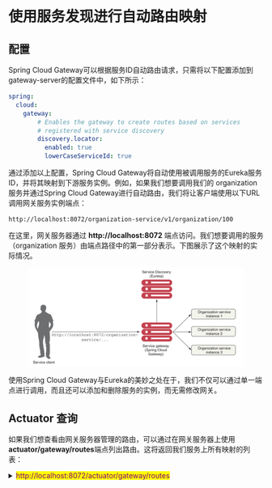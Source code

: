 # 使用服务发现进行自动路由映射

## 配置

Spring Cloud Gateway可以根据服务ID自动路由请求，只需将以下配置添加到gateway-server的配置文件中，如下所示：

```yaml
spring:
  cloud:
    gateway:
        # Enables the gateway to create routes based on services 
        # registered with service discovery
        discovery.locator:    
          enabled: true
          lowerCaseServiceId: true
```

通过添加以上配置，Spring Cloud Gateway将自动使用被调用服务的Eureka服务ID，并将其映射到下游服务实例。例如，如果我们想要调用我们的 organization 服务并通过Spring Cloud Gateway进行自动路由，我们将让客户端使用以下URL调用网关服务实例端点：

```properties
http://localhost:8072/organization-service/v1/organization/100
```

在这里，网关服务器通过 **http://localhost:8072** 端点访问。我们想要调用的服务（organization 服务）由端点路径中的第一部分表示。下图展示了这个映射的实际情况。

<figure><img src="../../../../../.gitbook/assets/image (1) (1) (1).png" alt=""><figcaption></figcaption></figure>

使用Spring Cloud Gateway与Eureka的美妙之处在于，我们不仅可以通过单一端点进行调用，而且还可以添加和删除服务的实例，而无需修改网关。

## Actuator 查询

如果我们想查看由网关服务器管理的路由，可以通过在网关服务器上使用**actuator/gateway/routes**端点列出路由。这将返回我们服务上所有映射的列表：

<details>

<summary><mark style="color:purple;">http://localhost:8072/actuator/gateway/routes</mark></summary>

{% code overflow="wrap" %}
```json
[
    {
        "predicate": "Paths: [/license-service/**], match trailing slash: true",
        "metadata": {
            "management.port": "8080"
        },
        "route_id": "ReactiveCompositeDiscoveryClient_LICENSE-SERVICE",
        "filters": [
            "[[RewritePath /license-service/?(?<remaining>.*) = '/${remaining}'], order = 1]"
        ],
        "uri": "lb://LICENSE-SERVICE",
        "order": 0
    },
    {
        "predicate": "Paths: [/gateway-server/**], match trailing slash: true",
        "metadata": {
            "management.port": "8072"
        },
        "route_id": "ReactiveCompositeDiscoveryClient_GATEWAY-SERVER",
        "filters": [
            "[[RewritePath /gateway-server/?(?<remaining>.*) = '/${remaining}'], order = 1]"
        ],
        "uri": "lb://GATEWAY-SERVER",
        "order": 0
    },
    {
        "predicate": "Paths: [/organization-service/**], match trailing slash: true",
        "metadata": {
            "management.port": "8081"
        },
        "route_id": "ReactiveCompositeDiscoveryClient_ORGANIZATION-SERVICE",
        "filters": [
            "[[RewritePath /organization-service/?(?<remaining>.*) = '/${remaining}'], order = 1]"
        ],
        "uri": "lb://ORGANIZATION-SERVICE",
        "order": 0
    }
]
```
{% endcode %}

</details>
